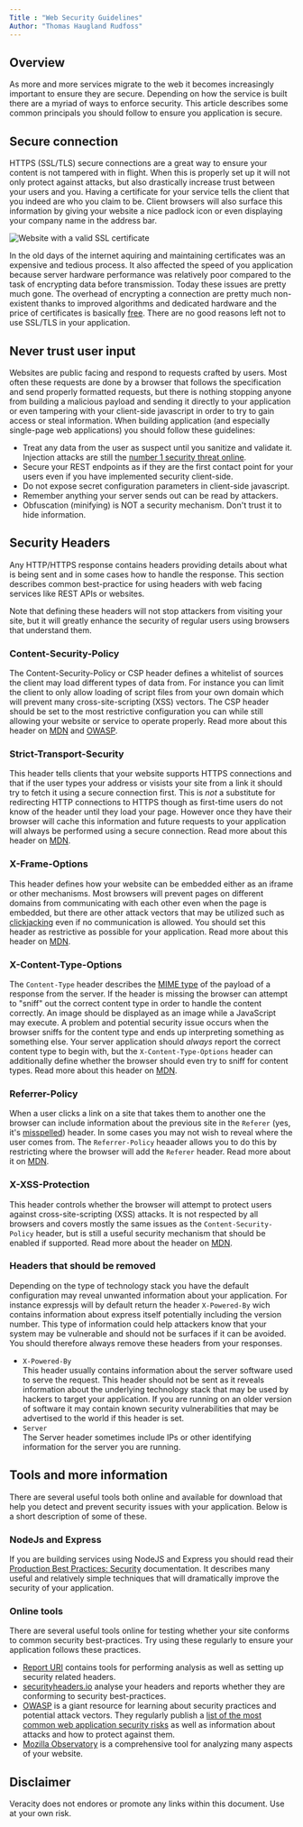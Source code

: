 ```yaml
---
Title : "Web Security Guidelines"
Author: "Thomas Haugland Rudfoss"
---
```


## Overview

As more and more services migrate to the web it becomes increasingly important to ensure they are secure. Depending on how the service is built there are a myriad of ways to enforce security. This article describes some common principals you should follow to ensure you application is secure.

## Secure connection

HTTPS (SSL/TLS) secure connections are a great way to ensure your content is not tampered with in flight. When this is properly set up it will not only protect against attacks, but also drastically increase trust between your users and you. Having a certificate for your service tells the client that you indeed are who you claim to be. Client browsers will also surface this information by giving your website a nice padlock icon or even displaying your company name in the address bar.

![Website with a valid SSL certificate](https://veracity.azureedge.net/static/website-with-ssl-certificate.png)

In the old days of the internet aquiring and maintaining certificates was an expensive and tedious process. It also affected the speed of you application because server hardware performance was relatively poor compared to the task of encrypting data before transmission. Today these issues are pretty much gone. The overhead of encrypting a connection are pretty much non-existent thanks to improved algorithms and dedicated hardware and the price of certificates is basically [free](https://letsencrypt.org/). There are no good reasons left not to use SSL/TLS in your application.

## Never trust user input

Websites are public facing and respond to requests crafted by users. Most often these requests are done by a browser that follows the specification and send properly formatted requests, but there is nothing stopping anyone from building a malicious payload and sending it directly to your application or even tampering with your client-side javascript in order to try to gain access or steal information. When building application (and especially single-page web applications) you should follow these guidelines:

- Treat any data from the user as suspect until you sanitize and validate it. Injection attacks are still the [number 1 security threat online](https://www.owasp.org/images/7/72/OWASP_Top_10-2017_%28en%29.pdf.pdf).
- Secure your REST endpoints as if they are the first contact point for your users even if you have implemented security client-side.
- Do not expose secret configuration parameters in client-side javascript.
- Remember anything your server sends out can be read by attackers.
- Obfuscation (minifying) is NOT a security mechanism. Don't trust it to hide information.

## Security Headers

Any HTTP/HTTPS response contains headers providing details about what is being sent and in some cases how to handle the response. This section describes common best-practice for using headers with web facing services like REST APIs or websites.

Note that defining these headers will not stop attackers from visiting your site, but it will greatly enhance the security of regular users using browsers that understand them.

### Content-Security-Policy

The Content-Security-Policy or CSP header defines a whitelist of sources the client may load different types of data from. For instance you can limit the client to only allow loading of script files from your own domain which will prevent many cross-site-scripting (XSS) vectors. The CSP header should be set to the most restrictive configuration you can while still allowing your website or service to operate properly. Read more about this header on [MDN](https://developer.mozilla.org/en-US/docs/Web/HTTP/CSP) and [OWASP](https://www.owasp.org/index.php/OWASP_Secure_Headers_Project#csp).

### Strict-Transport-Security

This header tells clients that your website supports HTTPS connections and that if the user types your address or visists your site from a link it should try to fetch it using a secure connection first. This is *not* a substitute for redirecting HTTP connections to HTTPS though as first-time users do not know of the header until they load your page. However once they have their browser will cache this information and future requests to your application will always be performed using a secure connection. Read more about this header on [MDN](https://developer.mozilla.org/en-US/docs/Web/HTTP/Headers/Strict-Transport-Security).

### X-Frame-Options

This header defines how your website can be embedded either as an iframe or other mechanisms. Most browsers will prevent pages on different domains from communicating with each other even when the page is embedded, but there are other attack vectors that may be utilized such as [clickjacking](https://en.wikipedia.org/wiki/Clickjacking) even if no communication is allowed. You should set this header as restrictive as possible for your application. Read more about this header on [MDN](https://developer.mozilla.org/en-US/docs/Web/HTTP/Headers/X-Frame-Options).

### X-Content-Type-Options

The `Content-Type` header describes the [MIME type](https://developer.mozilla.org/en-US/docs/Web/HTTP/Basics_of_HTTP/MIME_types) of the payload of a response from the server. If the header is missing the browser can attempt to "sniff" out the correct content type in order to handle the content correctly. An image should be displayed as an image while a JavaScript may execute. A problem and potential security issue occurs when the browser sniffs for the content type and ends up interpreting something as something else. Your server application should *always* report the correct content type to begin with, but the `X-Content-Type-Options` header can additionally define whether the browser should even try to sniff for content types. Read more about this header on [MDN](https://developer.mozilla.org/en-US/docs/Web/HTTP/Headers/X-Content-Type-Options).

### Referrer-Policy

When a user clicks a link on a site that takes them to another one the browser can include information about the previous site in the `Referer` (yes, it's [misspelled](https://en.wikipedia.org/wiki/HTTP_referer)) header. In some cases you may not wish to reveal where the user comes from. The `Referrer-Policy` heaader allows you to do this by restricting where the browser will add the `Referer` header. Read more about it on [MDN](https://developer.mozilla.org/en-US/docs/Web/HTTP/Headers/Referrer-Policy).

### X-XSS-Protection

This header controls whether the browser will attempt to protect users against cross-site-scripting (XSS) attacks. It is not respected by all browsers and covers mostly the same issues as the `Content-Security-Policy` header, but is still a useful security mechanism that should be enabled if supported. Read more about the header on [MDN](https://developer.mozilla.org/en-US/docs/Web/HTTP/Headers/X-XSS-Protection).

### Headers that should be removed

Depending on the type of technology stack you have the default configuration may reveal unwanted information about your application. For instance expressjs will by default return the header `X-Powered-By` wich contains information about express itself potentially including the version number. This type of information could help attackers know that your system may be vulnerable and should not be surfaces if it can be avoided. You should therefore always remove these headers from your responses.

- `X-Powered-By`<br>This header usually contains information about the server software used to serve the request. This header should not be sent as it reveals information about the underlying technology stack that may be used by hackers to target your application. If you are running on an older version of software it may contain known security vulnerabilities that may be advertised to the world if this header is set.
- `Server`<br>The Server header sometimes include IPs or other identifying information for the server you are running.


## Tools and more information

There are several useful tools both online and available for download that help you detect and prevent security issues with your application. Below is a short description of some of these.

### NodeJs and Express

If you are building services using NodeJS and Express you should read their [Production Best Practices: Security](https://expressjs.com/en/advanced/best-practice-security.html) documentation. It describes many useful and relatively simple techniques that will dramatically improve the security of your application.

### Online tools

There are several useful tools online for testing whether your site conforms to common security best-practices. Try using these regularly to ensure your application follows these practices.

- [Report URI](https://report-uri.com/home/tools) contains tools for performing analysis as well as setting up security related headers.
- [securityheaders.io](https://securityheaders.io/) analyse your headers and reports whether they are conforming to security best-practices. 
- [OWASP](https://www.owasp.org/index.php/Main_Page) is a giant resource for learning about security practices and potential attack vectors. They regularly publish a [list of the most common web application security risks](https://www.owasp.org/index.php/Category:OWASP_Top_Ten_Project) as well as information about attacks and how to protect against them.
- [Mozilla Observatory](https://observatory.mozilla.org) is a comprehensive tool for analyzing many aspects of your website.


## Disclaimer

Veracity does not endores or promote any links within this document. Use at your own risk.
